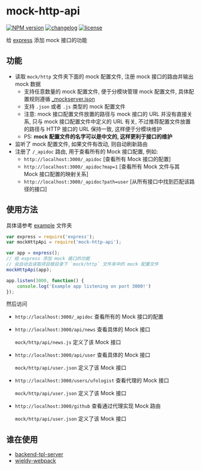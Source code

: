 # mock-http-api

[![NPM version][npm-image]][npm-url] [![changelog][changelog-image]][changelog-url] [![license][license-image]][license-url]

[npm-image]: https://img.shields.io/npm/v/mock-http-api.svg?style=flat-square
[npm-url]: https://npmjs.org/package/mock-http-api
[license-image]: https://img.shields.io/badge/License-MIT-blue.svg?style=flat-square
[license-url]: https://github.com/ufologist/mock-http-api/blob/master/LICENSE
[changelog-image]: https://img.shields.io/badge/CHANGE-LOG-blue.svg?style=flat-square
[changelog-url]: https://github.com/ufologist/mock-http-api/blob/master/CHANGELOG.md

给 [express](https://github.com/expressjs/express) 添加 mock 接口的功能

## 功能

* 读取 `mock/http` 文件夹下面的 mock 配置文件, 注册 mock 接口的路由并输出 mock 数据
  * 支持任意数量的 mock 配置文件, 便于分模块管理 mock 配置文件, 具体配置规则遵循 [_mockserver.json](https://github.com/ufologist/puer-mock#config)
  * 支持 `.json` 或者 `.js` 类型的 mock 配置文件
  * 注意: mock 接口配置文件放置的路径与 mock 接口的 URL 并没有直接关系, 只与 mock 接口配置文件中定义的 URL 有关, 不过推荐配置文件放置的路径与 HTTP 接口的 URL 保持一致, 这样便于分模块维护
  * PS: **mock 配置文件的名字可以是中文的, 这样更利于接口的维护**
* 监听了 mock 配置文件, 如果文件有改动, 则自动刷新路由
* 注册了 `/_apidoc` 路由, 用于查看所有的 Mock 接口配置, 例如:
  * `http://localhost:3000/_apidoc`       [查看所有 Mock 接口的配置]
  * `http://localhost:3000/_apidoc?map=1` [查看所有 Mock 文件与其 Mock 接口配置的映射关系]
  * `http://localhost:3000/_apidoc?path=user` [从所有接口中找到匹配该路径的接口]

## 使用方法

具体请参考 [example](https://github.com/ufologist/mock-http-api/tree/master/example) 文件夹

```javascript
var express = require('express');
var mockHttpApi = require('mock-http-api');

var app = express();
// 给 express 添加 mock 接口的功能
// 会自动去读取项目根目录下 `mock/http` 文件夹中的 mock 配置文件
mockHttpApi(app);

app.listen(3000, function() {
    console.log('Example app listening on port 3000!')
});
```

然后访问

* `http://localhost:3000/_apidoc` 查看所有的 Mock 接口的配置
* `http://localhost:3000/api/news` 查看具体的 Mock 接口

  `mock/http/api/news.js` 定义了该 Mock 接口
* `http://localhost:3000/api/user` 查看具体的 Mock 接口

  `mock/http/api/user.json` 定义了该 Mock 接口
* `http://localhost:3000/users/ufologist` 查看代理的 Mock 接口

  `mock/http/api/user.json` 定义了该 Mock 接口
* `http://localhost:3000/github` 查看通过代理实现 Mock 路由

  `mock/http/api/user.json` 定义了该 Mock 接口

## 谁在使用

* [backend-tpl-server](https://github.com/ufologist/backend-tpl-server)
* [wieldy-webpack](https://github.com/ufologist/wieldy-webpack)